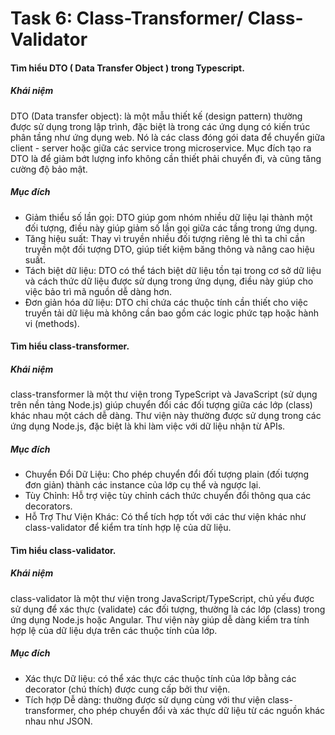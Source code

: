 # Task 6: Class-Transformer/ Class-Validator

#### Tìm hiểu DTO ( Data Transfer Object ) trong Typescript.

##### Khái niệm

DTO (Data transfer object): là một mẫu thiết kế (design pattern) thường được sử dụng trong lập trình, đặc biệt là trong các ứng dụng có kiến trúc phân tầng như ứng dụng web. Nó là các class đóng gói data để chuyển giữa client - server hoặc giữa các service trong microservice. Mục đích tạo ra DTO là để giảm bớt lượng info không cần thiết phải chuyển đi, và cũng tăng cường độ bảo mật.

##### Mục đích

- Giảm thiểu số lần gọi: DTO giúp gom nhóm nhiều dữ liệu lại thành một đối tượng, điều này giúp giảm số lần gọi giữa các tầng trong ứng dụng.
- Tăng hiệu suất: Thay vì truyền nhiều đối tượng riêng lẻ thì ta chỉ cần truyền một đối tượng DTO, giúp tiết kiệm băng thông và nâng cao hiệu suất.
- Tách biệt dữ liệu: DTO có thể tách biệt dữ liệu tồn tại trong cơ sở dữ liệu và cách thức dữ liệu được sử dụng trong ứng dụng, điều này giúp cho việc bảo trì mã nguồn dễ dàng hơn.
- Đơn giản hóa dữ liệu: DTO chỉ chứa các thuộc tính cần thiết cho việc truyền tải dữ liệu mà không cần bao gồm các logic phức tạp hoặc hành vi (methods).

#### Tìm hiểu class-transformer.

##### Khái niệm

class-transformer là một thư viện trong TypeScript và JavaScript (sử dụng trên nền tảng Node.js) giúp chuyển đổi các đối tượng giữa các lớp (class) khác nhau một cách dễ dàng. Thư viện này thường được sử dụng trong các ứng dụng Node.js, đặc biệt là khi làm việc với dữ liệu nhận từ APIs.

##### Mục đích

- Chuyển Đổi Dữ Liệu: Cho phép chuyển đổi đối tượng plain (đối tượng đơn giản) thành các instance của lớp cụ thể và ngược lại.
- Tùy Chỉnh: Hỗ trợ việc tùy chỉnh cách thức chuyển đổi thông qua các decorators.
- Hỗ Trợ Thư Viện Khác: Có thể tích hợp tốt với các thư viện khác như class-validator để kiểm tra tính hợp lệ của dữ liệu.

#### Tìm hiểu class-validator.

##### Khái niệm

class-validator là một thư viện trong JavaScript/TypeScript, chủ yếu được sử dụng để xác thực (validate) các đối tượng, thường là các lớp (class) trong ứng dụng Node.js hoặc Angular. Thư viện này giúp dễ dàng kiểm tra tính hợp lệ của dữ liệu dựa trên các thuộc tính của lớp.

##### Mục đích

- Xác thực Dữ liệu: có thể xác thực các thuộc tính của lớp bằng các decorator (chú thích) được cung cấp bởi thư viện.
- Tích hợp Dễ dàng: thường được sử dụng cùng với thư viện class-transformer, cho phép chuyển đổi và xác thực dữ liệu từ các nguồn khác nhau như JSON.
